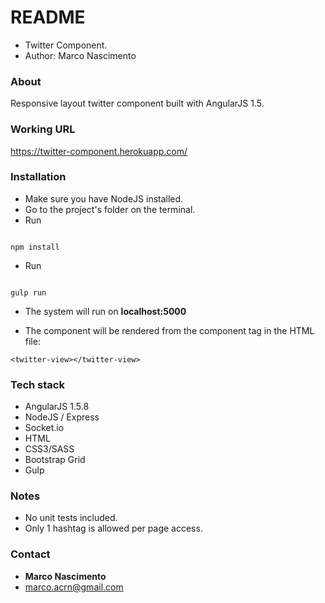 # README #

* Twitter Component.
* Author: Marco Nascimento

### About ###
Responsive layout twitter component built with AngularJS 1.5.

### Working URL ###
https://twitter-component.herokuapp.com/


### Installation ###

* Make sure you have NodeJS installed.
* Go to the project's folder on the terminal.
* Run 
```

npm install
```
* Run 
```

gulp run
```
* The system will run on **localhost:5000**

* The component will be rendered from the component tag in the HTML file:

```
<twitter-view></twitter-view>

```

### Tech stack ###

* AngularJS 1.5.8
* NodeJS / Express
* Socket.io
* HTML
* CSS3/SASS
* Bootstrap Grid
* Gulp

### Notes ###

* No unit tests included.
* Only 1 hashtag is allowed per page access.

### Contact ###

* **Marco Nascimento**
* marco.acrn@gmail.com